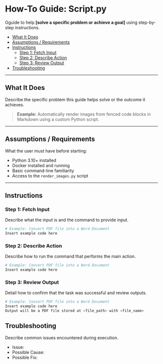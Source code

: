 # How-To Guide: Script.py

Gguide to help **[solve a specific problem or achieve a goal]** using
step-by-step instructions.

<!-- toc -->

- [What It Does](#what-it-does)
- [Assumptions / Requirements](#assumptions--requirements)
- [Instructions](#instructions)
  * [Step 1: Fetch Input](#step-1-fetch-input)
  * [Step 2: Describe Action](#step-2-describe-action)
  * [Step 3: Review Output](#step-3-review-output)
- [Troubleshooting](#troubleshooting)

<!-- tocstop -->

---

## What It Does

Describe the specific problem this guide helps solve or the outcome it achieves.

> **Example:** Automatically render images from fenced code blocks in Markdown
> using a custom Python script.

---

## Assumptions / Requirements

What the user must have before starting:

- Python 3.10+ installed
- Docker installed and running
- Basic command-line familiarity
- Access to the `render_images.py` script

---

## Instructions

### Step 1: Fetch Input

Describe what the input is and the command to provide input.

```bash
# Example: Convert PDF file into a Word Document
Insert example code here
```

### Step 2: Describe Action

Describe how to run the command that performs the main action.

```bash
# Example: Convert PDF file into a Word Document
Insert example code here
```

### Step 3: Review Output

Detail how to confirm that the task was successful and review outputs.

```bash
# Example: Convert PDF file into a Word Document
Insert example code here
Output will be a PDF file stored at <file_path> with <file_name>
```

## Troubleshooting

Describe common issues encountered during execution.

- Issue:
- Possible Cause:
- Possible Fix:
